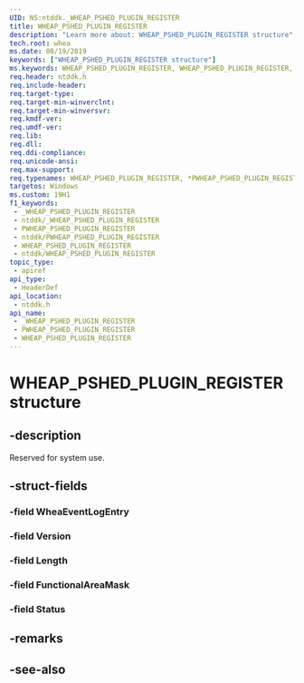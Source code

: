 ```yaml
---
UID: NS:ntddk._WHEAP_PSHED_PLUGIN_REGISTER
title: WHEAP_PSHED_PLUGIN_REGISTER
description: "Learn more about: WHEAP_PSHED_PLUGIN_REGISTER structure"
tech.root: whea
ms.date: 08/19/2019
keywords: ["WHEAP_PSHED_PLUGIN_REGISTER structure"]
ms.keywords: WHEAP_PSHED_PLUGIN_REGISTER, WHEAP_PSHED_PLUGIN_REGISTER, *PWHEAP_PSHED_PLUGIN_REGISTER,
req.header: ntddk.h
req.include-header: 
req.target-type: 
req.target-min-winverclnt: 
req.target-min-winversvr: 
req.kmdf-ver: 
req.umdf-ver: 
req.lib: 
req.dll: 
req.ddi-compliance: 
req.unicode-ansi: 
req.max-support: 
req.typenames: WHEAP_PSHED_PLUGIN_REGISTER, *PWHEAP_PSHED_PLUGIN_REGISTER
targetos: Windows
ms.custom: 19H1
f1_keywords:
 - _WHEAP_PSHED_PLUGIN_REGISTER
 - ntddk/_WHEAP_PSHED_PLUGIN_REGISTER
 - PWHEAP_PSHED_PLUGIN_REGISTER
 - ntddk/PWHEAP_PSHED_PLUGIN_REGISTER
 - WHEAP_PSHED_PLUGIN_REGISTER
 - ntddk/WHEAP_PSHED_PLUGIN_REGISTER
topic_type:
 - apiref
api_type:
 - HeaderDef
api_location:
 - ntddk.h
api_name:
 - _WHEAP_PSHED_PLUGIN_REGISTER
 - PWHEAP_PSHED_PLUGIN_REGISTER
 - WHEAP_PSHED_PLUGIN_REGISTER
---
```


# WHEAP_PSHED_PLUGIN_REGISTER structure


## -description

Reserved for system use.

## -struct-fields

### -field WheaEventLogEntry

### -field Version

### -field Length

### -field FunctionalAreaMask

### -field Status

## -remarks

## -see-also

